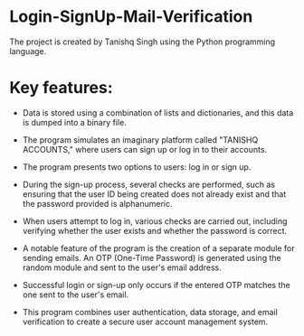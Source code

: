# Login-SignUp-Mail-Verification
The project is created by Tanishq Singh using the Python programming language.

# Key features:
- Data is stored using a combination of lists and dictionaries, and this data is dumped into a binary file.

- The program simulates an imaginary platform called "TANISHQ ACCOUNTS," where users can sign up or log in to their accounts.

- The program presents two options to users: log in or sign up.

- During the sign-up process, several checks are performed, such as ensuring that the user ID being created does not already exist and that the password provided is alphanumeric.

- When users attempt to log in, various checks are carried out, including verifying whether the user exists and whether the password is correct.

- A notable feature of the program is the creation of a separate module for sending emails. An OTP (One-Time Password) is generated using the random module and sent to the user's email address.

- Successful login or sign-up only occurs if the entered OTP matches the one sent to the user's email.

- This program combines user authentication, data storage, and email verification to create a secure user account management system.
